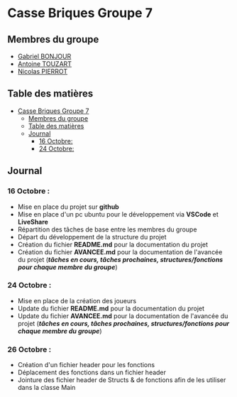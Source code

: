 # Casse Briques Groupe 7
## Membres du groupe
- [Gabriel BONJOUR](https://github.com/Elbub)
- [Antoine TOUZART](https://github.com/AntoineTSIO)
- [Nicolas PIERROT](https://github.com/ncls-p)
## Table des matières
- [Casse Briques Groupe 7](#casse-briques-groupe-7)
  - [Membres du groupe](#membres-du-groupe)
  - [Table des matières](#table-des-matières)
  - [Journal](#journal)
    - [16 Octobre:](#16-octobre)
    - [24 Octobre:](#24-octobre)


## Journal
### 16 Octobre :
- Mise en place du projet sur **github**
- Mise en place d'un pc ubuntu pour le développement via **VSCode** et **LiveShare**
- Répartition des tâches de base entre les membres du groupe
- Départ du développement de la structure du projet
- Création du fichier **README.md** pour la documentation du projet
- Création du fichier **AVANCEE.md** pour la documentation de l'avancée du projet (***tâches en cours, tâches prochaines, structures/fonctions pour chaque membre du groupe***)
### 24 Octobre :
- Mise en place de la création des joueurs
- Update du fichier **README.md** pour la documentation du projet
- Update du fichier **AVANCEE.md** pour la documentation de l'avancée du projet (***tâches en cours, tâches prochaines, structures/fonctions pour chaque membre du groupe***)
### 26 Octobre :
- Création d'un fichier header pour les fonctions
- Déplacement des fonctions dans un fichier header
- Jointure des fichier header de Structs & de fonctions afin de les utiliser dans la classe Main